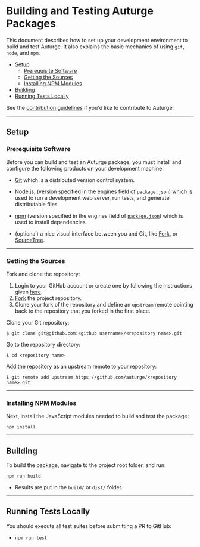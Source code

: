 # Building and Testing Auturge Packages

This document describes how to set up your development environment to build and test Auturge.
It also explains the basic mechanics of using `git`, `node`, and `npm`.

-   [Setup](#setup)
    -   [Prerequisite Software](#prerequisite-software)
    -   [Getting the Sources](#getting-the-sources)
    -   [Installing NPM Modules](#installing-npm-modules)
-   [Building](#building)
-   [Running Tests Locally](#running-tests-locally)

See the [contribution guidelines](#contributing) if you'd like to contribute to Auturge.

---

## Setup

### Prerequisite Software

Before you can build and test an Auturge package, you must install and configure the following products on your development machine:

-   [Git](http://git-scm.com) which is a distributed version control system.

-   [Node.js](http://nodejs.org), (version specified in the engines field of [`package.json`](../package.json)) which is used to run a development web server, run tests, and generate distributable files.

-   [npm](https://www.npmjs.com/) (version specified in the engines field of [`package.json`](../package.json)) which is used to install dependencies.

-   (optional) a nice visual interface between you and Git, like [Fork](https://fork.dev), or [SourceTree](https://www.sourcetreeapp.com/).

---

### Getting the Sources

Fork and clone the repository:

1. Login to your GitHub account or create one by following the instructions given [here](https://github.com/join).
2. [Fork](http://help.github.com/forking) the project repository.
3. Clone your fork of the repository and define an `upstream` remote pointing back to the repository that you forked in the first place.

Clone your Git repository:

```shell
$ git clone git@github.com:<github username>/<repository name>.git
```

Go to the repository directory:

```shell
$ cd <repository name>
```

Add the repository as an upstream remote to your repository:

```shell
$ git remote add upstream https://github.com/auturge/<repository name>.git
```

---

### Installing NPM Modules

Next, install the JavaScript modules needed to build and test the package:

```shell
npm install
```

---

## Building

To build the package, navigate to the project root folder, and run:

```shell
npm run build
```

-   Results are put in the `build/` or `dist/` folder.

---

## Running Tests Locally

You should execute all test suites before submitting a PR to GitHub:

-   `npm run test`

[contributing]: https://github.com/auturge/auturge/blob/master/docs/CONTRIBUTING.md
